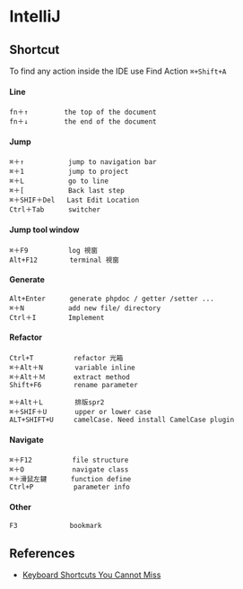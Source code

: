 
IntelliJ
====

Shortcut
-----------

To find any action inside the IDE use Find Action
`⌘+Shift+A`


#### Line

    fn＋↑         the top of the document
    fn＋↓         the end of the document
    
#### Jump

    ⌘＋↑           jump to navigation bar
    ⌘＋1           jump to project
    ⌘＋L           go to line
    ⌘＋[           Back last step
    ⌘＋SHIF＋Del   Last Edit Location
    Ctrl＋Tab      switcher

#### Jump tool window

    ⌘＋F9          log 視窗
    Alt+F12        terminal 視窗

#### Generate

    Alt+Enter      generate phpdoc / getter /setter ...
    ⌘＋N           add new file/ directory
    Ctrl＋I        Implement
    
#### Refactor

    Ctrl+T          refactor 光箱
    ⌘＋Alt＋N        variable inline
    ⌘＋Alt＋Ｍ       extract method
    Shift+F6        rename parameter
    
    ⌘＋Alt＋L        排版spr2
    ⌘＋SHIF＋U       upper or lower case
    ALT+SHIFT+U     camelCase. Need install CamelCase plugin

#### Navigate

    ⌘＋F12          file structure
    ⌘＋O            navigate class
    ⌘＋滑鼠左鍵      function define
    Ctrl+P          parameter info
                    
#### Other
                    
    F3             bookmark
    

References
----------

* [Keyboard Shortcuts You Cannot Miss](https://www.jetbrains.com/help/idea/2016.3/keyboard-shortcuts-you-cannot-miss.html)
